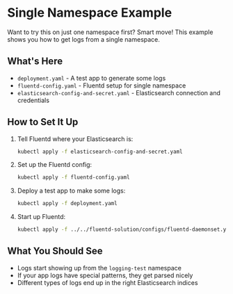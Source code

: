 # Single Namespace Example

Want to try this on just one namespace first? Smart move! This example shows you how to get logs from a single namespace.

## What's Here
- `deployment.yaml` - A test app to generate some logs
- `fluentd-config.yaml` - Fluentd setup for single namespace
- `elasticsearch-config-and-secret.yaml` - Elasticsearch connection and credentials

## How to Set It Up

1. Tell Fluentd where your Elasticsearch is:
   ```bash
   kubectl apply -f elasticsearch-config-and-secret.yaml
   ```

2. Set up the Fluentd config:
   ```bash
   kubectl apply -f fluentd-config.yaml
   ```

3. Deploy a test app to make some logs:
   ```bash
   kubectl apply -f deployment.yaml
   ```

4. Start up Fluentd:
   ```bash
   kubectl apply -f ../../fluentd-solution/configs/fluentd-daemonset.yaml
   ```

## What You Should See
- Logs start showing up from the `logging-test` namespace
- If your app logs have special patterns, they get parsed nicely
- Different types of logs end up in the right Elasticsearch indices
